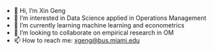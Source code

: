 - 👋 Hi, I’m Xin Geng
- 👀 I’m interested in Data Science applied in Operations Management
- 🌱 I’m currently learning machine learning and econometrics
- 💞️ I’m looking to collaborate on empirical research in OM
- 📫 How to reach me: xgeng@bus.miami.edu

<!---
gengxin02/gengxin02 is a ✨ special ✨ repository because its `README.md` (this file) appears on your GitHub profile.
You can click the Preview link to take a look at your changes.
--->

